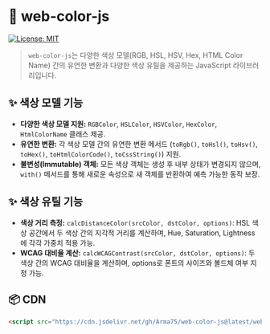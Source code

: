 # 🎨 web-color-js

[![License: MIT](https://img.shields.io/badge/License-MIT-yellow.svg)](https://opensource.org/licenses/MIT)

> `web-color-js`는 다양한 색상 모델(RGB, HSL, HSV, Hex, HTML Color Name) 간의 유연한 변환과 다양한 색상 유틸을 제공하는 JavaScript 라이브러리입니다.

## ✨ 색상 모델 기능
* **다양한 색상 모델 지원:** `RGBColor`, `HSLColor`, `HSVColor`, `HexColor`, `HtmlColorName` 클래스 제공.
* **유연한 변환:** 각 색상 모델 간의 유연한 변환 메서드 (`toRgb()`, `toHsl()`, `toHsv()`, `toHex()`, `toHtmlColorCode()`, `toCssString()`) 지원.
* **불변성(Immutable) 객체:** 모든 색상 객체는 생성 후 내부 상태가 변경되지 않으며, `with()` 메서드를 통해 새로운 속성으로 새 객체를 반환하여 예측 가능한 동작 보장.

## ✨ 색상 유틸 기능
* **색상 거리 측정:** `calcDistanceColor(srcColor, dstColor, options)`: HSL 색상 공간에서 두 색상 간의 지각적 거리를 계산하며, Hue, Saturation, Lightness에 각각 가중치 적용 가능.
* **WCAG 대비율 계산:** `calcWCAGContrast(srcColor, dstColor, options)`: 두 색상 간의 WCAG 대비율을 계산하며, options로 폰트의 사이즈와 볼드체 여부 지정 가능.

## 📦 CDN
```html
<script src="https://cdn.jsdelivr.net/gh/Arma75/web-color-js@latest/web-color.js"></script>
